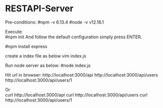 # RESTAPI-Server 


Pre-conditions:
#npm -v
6.13.4
#node -v
v12.16.1


Execute:   
#npm init
And follow the default configuration simply press ENTER.

#npm install express

create a index file as below
vim index.js

Run node server as below:
#node index.js

Hit url in browser:
http://localhost:3000/api
http://localhost:3000/api/users
http://localhost:3000/api/users/1

Or  
curl http://localhost:3000/api
curl http://localhost:3000/api/users
curl http://localhost:3000/api/users/1

